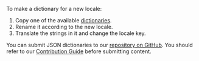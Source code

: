 To make a dictionary for a new locale:

1. Copy one of the available [dictionaries](/concepts/Common/Localization/01%20Dictionaries '/Documentation/Guide/Common/Localization/#Dictionaries').
2. Rename it according to the new locale.
3. Translate the strings in it and change the locale key.

You can submit JSON dictionaries to our <a href="https://github.com/DevExpress/DevExtreme/tree/25_1/packages/devextreme/js/localization/messages" target="_blank">repository on GitHub</a>. You should refer to our <a href="https://github.com/DevExpress/DevExtreme/blob/25_1/CONTRIBUTING.md" target="_blank">Contribution Guide</a> before submitting content.

